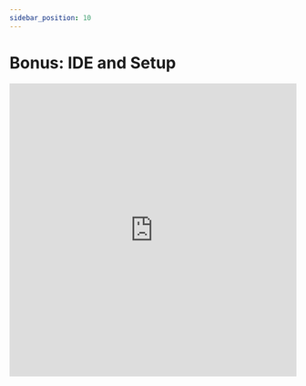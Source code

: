 ```yaml
---
sidebar_position: 10
---
```


# Bonus: IDE and Setup

<iframe width="100%" height="515" src="https://www.youtube.com/embed/dFc33F0LuKI?si=QNtoIX3rpIDpeO7j" title="YouTube video player" frameborder="0" allow="accelerometer; autoplay; clipboard-write; encrypted-media; gyroscope; picture-in-picture; web-share" referrerpolicy="strict-origin-when-cross-origin" allowfullscreen></iframe>
